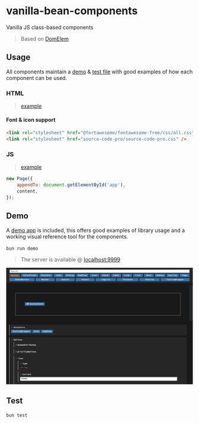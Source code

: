 # vanilla-bean-components

Vanilla JS class-based components

> Based on [DomElem](./DomElem/README.md)

## Usage

All components maintain a [demo](./components/Button/demo.js) & [test file](./components/Button/.test.js) with good examples of how each component can be used.

### HTML

> [example](./demo/index.html)

#### Font & icon support

```html
<link rel="stylesheet" href="@fortawesome/fontawesome-free/css/all.css" />
<link rel="stylesheet" href="source-code-pro/source-code-pro.css" />
```

### JS

> [example](./demo/index.js)

```javascript
new Page({
	appendTo: document.getElementById('app'),
	content,
});
```

## Demo

A [demo app](./demo) is included, this offers good examples of library usage and a working visual reference tool for the components.

`bun run demo`

> The server is available @ [localhost:9999](http://localhost:9999)

![demo](./img/demo.png)

## Test

`bun test`
